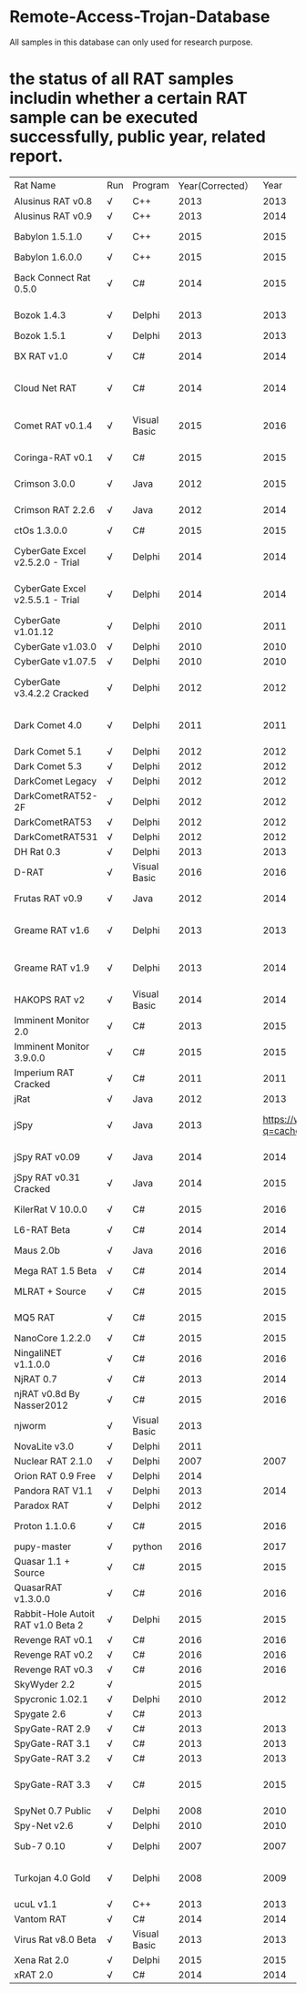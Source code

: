 # Remote-Access-Trojan-Database 

All samples in this database can only used for research purpose.

# the status of all RAT samples includin whether a certain RAT sample can be executed successfully, public year, related report.

|                                    |     |              |                 |      |                                                                                                                                                     |                                                                                                                                                                                                                                                                                                                                                                 | 
|------------------------------------|-----|--------------|-----------------|------|-----------------------------------------------------------------------------------------------------------------------------------------------------|-----------------------------------------------------------------------------------------------------------------------------------------------------------------------------------------------------------------------------------------------------------------------------------------------------------------------------------------------------------------| 
| Rat Name                           | Run | Program      | Year(Corrected） | Year | Link                                                                                                                                                | search terms                                                                                                                                                                                                                                                                                                                                                    | 
| Alusinus RAT v0.8                  | √   | C++          | 2013            | 2013 | https://www.symantec.com/connect/blogs/spanish-rat-can-be-used-remote-harassment                                                                    |                                                                                                                                                                                                                                                                                                                                                                 | 
| Alusinus RAT v0.9                  | √   | C++          | 2013            | 2014 | http://www.connect-trojan.net/2014/06/death-rat-v0.9-by-mr.wolf.html                                                                                |                                                                                                                                                                                                                                                                                                                                                                 | 
| Babylon 1.5.1.0                    | √   | C++          | 2015            | 2015 | https://www.nulled.to/topic/16071-babylon-rat-1510-cracked-by-alcatraz3222/                                                                         | https://www.google.com/search?biw=958&bih=975&tbs=cdr%3A1%2Ccd_max%3A12%2F31%2F2015&ei=BFplW4mkN5HT-QaOyKyADA&q=Babylon+1.5.1.0&oq=Babylon+1.5.1.0&gs_l=psy-ab.3...1376.1472.0.1695.2.2.0.0.0.0.0.0..0.0....0...1.1.64.psy-ab..2.0.0....0.Se2wDSAr7Wc                                                                                                           | 
| Babylon 1.6.0.0                    | √   | C++          | 2015            | 2015 | https://www.nulled.to/topic/43458-babylon-rat-1600-a-remote-control-system/                                                                         | https://www.google.com/search?q=Babylon+1.6.0.0&tbas=0&biw=958&bih=975&source=lnt&tbs=cdr%3A1%2Ccd_min%3A%2Ccd_max%3A12%2F31%2F2015&tbm=                                                                                                                                                                                                                        | 
| Back Connect Rat 0.5.0             | √   | C#           | 2014            | 2015 | http://www.connect-trojan.net/2015/02/back-connect-rat-0.5.0-demo-version.html                                                                      | https://www.google.com/search?biw=958&bih=975&tbs=cdr%3A1%2Ccd_max%3A12%2F31%2F2014&ei=PVllW5r0GYHWhwOD06W4Aw&q=Back+Connect+Rat+0.5.0&oq=Back+Connect+Rat+0.5.0&gs_l=psy-ab.3..35i39k1.3008.4493.0.4846.2.2.0.0.0.0.214.214.2-1.1.0....0...1.1.64.psy-ab..1.1.213....0.SN6vg6np_HA                                                                             | 
| Bozok 1.4.3                        | √   | Delphi       | 2013            | 2013 | https://www.fireeye.com/blog/threat-research/2013/10/know-your-enemy-tracking-a-rapidly-evolving-apt-actor.html                                     |                                                                                                                                                                                                                                                                                                                                                                 | 
| Bozok 1.5.1                        | √   | Delphi       | 2013            | 2013 | http://freehack-tools.blogspot.com/2013/12/bozok-rat-15.html                                                                                        |                                                                                                                                                                                                                                                                                                                                                                 | 
| BX RAT v1.0                        | √   | C#           | 2014            | 2014 | http://www.connect-trojan.net/2015/01/bx-rat-v1.0.html                                                                                              | https://www.google.com/search?biw=955&bih=975&tbs=cdr%3A1%2Ccd_max%3A12%2F31%2F2016&ei=JFhlW5jeGMiA-QaKrrLwDw&q=%22BX+RAT+v1.0%22&oq=%22BX+RAT+v1.0%22&gs_l=psy-ab.12...55426.55426.0.56446.1.1.0.0.0.0.284.284.2-1.1.0....0...1.1.64.psy-ab..0.0.0....0.HwqvP8b_rDI                                                                                            | 
| Cloud Net RAT                      | √   | C#           | 2014            | 2014 | https://ifud.ws/threads/cloud-net-rat-beta-quick-run-through-video-new-rat.5311/                                                                    | https://www.google.com/search?biw=955&bih=975&tbs=cdr%3A1%2Ccd_max%3A12%2F31%2F2016&ei=wVdlW5zcG8jdhwOux7vwBg&q=%22Cloud+Net+RAT%22&oq=%22Cloud+Net+RAT%22&gs_l=psy-ab.12..0i30k1.73814.73814.0.74748.1.1.0.0.0.0.301.301.3-1.1.0....0...1.1.64.psy-ab..0.1.299....0.Zl14zTeBtNo                                                                                | 
| Comet RAT v0.1.4                   | √   | Visual Basic | 2015            | 2016 | http://www.connect-trojan.net/2016/04/comet-rat-v0.1.4.0-source-code-by-scream.html                                                                 | https://www.google.com/search?biw=955&bih=975&tbs=cdr%3A1%2Ccd_max%3A12%2F31%2F2016&ei=oVdlW5v-FNjn-Qac75nYCA&q=%22Comet+RAT+v0.1.4%22&oq=%22Comet+RAT+v0.1.4%22&gs_l=psy-ab.12..0i30k1l2.30197.30197.0.30994.1.1.0.0.0.0.275.275.2-1.1.0....0...1.1.64.psy-ab..0.1.273....0.ocXkT9hWvJ0                                                                        | 
| Coringa-RAT v0.1                   | √   | C#           | 2015            | 2015 | http://www.connect-trojan.net/2015/12/coringa-rat-v0.1-by-sooft-t.html                                                                              | https://www.google.com/search?biw=955&bih=975&tbs=cdr%3A1%2Ccd_max%3A12%2F31%2F2016&ei=G1dlW_nkDZDs-Qbb2p3YAQ&q=%22Coringa-RAT+v0.1%22&oq=%22Coringa-RAT+v0.1%22&gs_l=psy-ab.12...132149.132149.0.133119.1.1.0.0.0.0.308.308.3-1.1.0....0...1.1.64.psy-ab..0.0.0....0.vQjVsICDwKY                                                                               | 
| Crimson 3.0.0                      | √   | Java         | 2012            | 2015 | https://www.veronicavaleros.com/blog/2018/3/12/a-study-of-rats-third-timeline-iteration                                                                                                        | https://www.google.com/search?biw=955&bih=975&ei=2lVlW8_lNtqdhwP0zZtY&q=%22Crimson+RAT+2.2.6%22&oq=%22Crimson+RAT+2.2.6%22&gs_l=psy-ab.12...55175.55175.0.56298.1.1.0.0.0.0.190.190.0j1.1.0....0...1.1.64.psy-ab..0.0.0....0.mPRPWOas9M4                                                                                                                        | 
| Crimson RAT 2.2.6                  | √   | Java         | 2012            | 2014 | https://www.veronicavaleros.com/blog/2018/3/12/a-study-of-rats-third-timeline-iteration                                                                                          | https://www.google.com/search?biw=955&bih=975&ei=2lVlW8_lNtqdhwP0zZtY&q=%22Crimson+RAT+2.2.6%22&oq=%22Crimson+RAT+2.2.6%22&gs_l=psy-ab.12...55175.55175.0.56298.1.1.0.0.0.0.190.190.0j1.1.0....0...1.1.64.psy-ab..0.0.0....0.mPRPWOas9M4                                                                                                                        | 
| ctOs 1.3.0.0                       | √   | C#           | 2015            | 2015 | https://www.nulled.to/topic/37228-ctos-1300-cracked-by-alcatraz3222/                                                                                | https://www.google.com/search?q=%22ctOs+1.3.0.0%22&ei=1VVlW5inO8vm-AbswYLoCA&start=0&sa=N&biw=955&bih=975                                                                                                                                                                                                                                                       | 
| CyberGate Excel v2.5.2.0 - Trial   | √   | Delphi       | 2014            | 2014 | http://www.connect-trojan.net/2014/10/cybergate-excel-v2.5.2.0-trial.html                                                                           | https://www.google.com/search?source=hp&ei=CVVlW5brB4if8QWyx6XABg&q=%22cybergate+excel+v2.5.5.1+-trial%22&oq=%22cybergate+excel+v2.5.5.1+-trial%22&gs_l=psy-ab.3...5642.16422.0.16551.38.29.0.0.0.0.527.3941.0j3j4j4j1j1.14.0....0...1.1.64.psy-ab..24.9.2453.6..0j35i39k1j0i67k1j0i131k1j0i10k1j0i203k1j0i20i263k1j0i22i30k1j33i21k1j33i160k1.174.sO07bB6qkIk  | 
| CyberGate Excel v2.5.5.1 - Trial   | √   | Delphi       | 2014            | 2014 | http://www.connect-trojan.net/2014/10/cybergate-excel-v2.5.5.1-trial.html                                                                           | https://www.google.com/search?source=hp&ei=CVVlW5brB4if8QWyx6XABg&q=%22cybergate+excel+v2.5.5.1+-trial%22&oq=%22cybergate+excel+v2.5.5.1+-trial%22&gs_l=psy-ab.3...5642.16422.0.16551.38.29.0.0.0.0.527.3941.0j3j4j4j1j1.14.0....0...1.1.64.psy-ab..24.9.2453.6..0j35i39k1j0i67k1j0i131k1j0i10k1j0i203k1j0i20i263k1j0i22i30k1j33i21k1j33i160k1.174.sO07bB6qkIk  | 
| CyberGate v1.01.12                 | √   | Delphi       | 2010            | 2011 | https://underc0de.org/foro/tutoriales-y-manuales/lista-de-nombres-de-troyanos/                                                                      | https://www.google.com/search?q=CyberGate+v1.01.12&biw=1929&bih=995&source=lnt&tbs=cdr%3A1%2Ccd_min%3A%2Ccd_max%3A12%2F31%2F2011&tbm=                                                                                                                                                                                                                           | 
| CyberGate v1.03.0                  | √   | Delphi       | 2010            | 2010 | http://hackstutorial.blogspot.com/2010/03/cybergate-v1030-public-version.html                                                                       | https://www.google.com/search?q=%E2%80%9CCyberGate+v1.03.0%E2%80%9D&tbas=0&source=lnt&sa=X&ved=0ahUKEwj-tru46dLcAhULdt4KHUAvBmkQpwUIHg&biw=1929&bih=995                                                                                                                                                                                                         | 
| CyberGate v1.07.5                  | √   | Delphi       | 2010            | 2010 | http://omihacker.blogspot.com/p/cybergate-tutorial-and-free-download.html                                                                           | https://www.google.com/search?q=%E2%80%9CCyberGate+v1.07.5%E2%80%9D&biw=1929&bih=995&source=lnt&tbs=cdr%3A1%2Ccd_min%3A%2Ccd_max%3A12%2F31%2F2010&tbm=                                                                                                                                                                                                          | 
| CyberGate v3.4.2.2 Cracked         | √   | Delphi       | 2012            | 2012 | https://www.indetectables.net/viewtopic.php?t=43816                                                                                                 | https://www.google.com/search?biw=1929&bih=995&tbs=cdr%3A1%2Ccd_max%3A12%2F31%2F2012&ei=a0xlW-6HB9avoATg57fADA&q=%E2%80%9CCyberGate+v3.4.2.2+Cracked%E2%80%9D&oq=%E2%80%9CCyberGate+v3.4.2.2+Cracked%E2%80%9D&gs_l=psy-ab.3...149419.149419.0.150754.1.1.0.0.0.0.0.0..0.0....0...1.1.64.psy-ab..1.0.0....0.Hm_6H3HKoh8                                          | 
| Dark Comet 4.0                     | √   | Delphi       | 2011            | 2011 | https://webcache.googleusercontent.com/search?q=cache:xLGEBiuWukgJ:https://hackforums.net/showthread.php%3Ftid%3D1745442+&cd=2&hl=en&ct=clnk&gl=hk  | https://www.google.com/search?biw=1929&bih=995&tbs=cdr%3A1%2Ccd_max%3A12%2F31%2F2012&ei=HExlW5_3I5Ds-Qbb2p3YAQ&q=%E2%80%9CDark+Comet+4.0%E2%80%9D&oq=%E2%80%9CDark+Comet+4.0%E2%80%9D&gs_l=psy-ab.3..0i13i30k1j0i8i13i30k1l2j0i13i30k1j0i8i13i30k1.74152.77114.0.77337.8.8.0.0.0.0.274.708.2-3.3.0....0...1.1j4.64.psy-ab..5.3.705...0i22i10i30k1.0.3BJ1pOy9-iQ | 
| Dark Comet 5.1                     | √   | Delphi       | 2012            | 2012 | http://techattacks4u.blogspot.com/2012/12/using-dark-comet-rat-v51-free-download.html                                                               | https://www.google.com/search?q=Dark+Comet+5.1&tbs=cdr:1,cd_max:12/31/2012&ei=BkxlW46YJ8Lt-Qbd-rCgCQ&start=10&sa=N&biw=1929&bih=995                                                                                                                                                                                                                             | 
| Dark Comet 5.3                     | √   | Delphi       | 2012            | 2012 | https://www.indetectables.net/viewtopic.php?t=41696                                                                                                 | https://www.indetectables.net/viewtopic.php?t=41696                                                                                                                                                                                                                                                                                                             | 
| DarkComet Legacy                   | √   | Delphi       | 2012            | 2012 | https://sinister.ly/Thread-DarkComet-RAT-Huge-Collections                                                                                           |                                                                                                                                                                                                                                                                                                                                                                 | 
| DarkCometRAT52-2F                  | √   | Delphi       | 2012            | 2012 | https://www.dev-point.com/vb/threads/325953/                                                                                                        | https://www.google.com/search?q=%E2%80%9CDarkCometRAT52-2F%E2%80%9D&biw=1929&bih=995&source=lnt&tbs=cdr%3A1%2Ccd_min%3A%2Ccd_max%3A12%2F31%2F2012&tbm=                                                                                                                                                                                                          | 
| DarkCometRAT53                     | √   | Delphi       | 2012            | 2012 | https://sinister.ly/Thread-DarkComet-RAT-Huge-Collections                                                                                           |                                                                                                                                                                                                                                                                                                                                                                 | 
| DarkCometRAT531                    | √   | Delphi       | 2012            | 2012 | https://archive.org/details/DarkCometRAT531                                                                                                         |                                                                                                                                                                                                                                                                                                                                                                 | 
| DH Rat 0.3                         | √   | Delphi       | 2013            | 2013 | https://www.indetectables.net/viewtopic.php?t=48531                                                                                                 | https://www.google.com.hk/search?q=%22DH+Rat+0.3%22&safe=active&ei=KG5lW53vO4WC-QaOg5jgBw&start=10&sa=N&biw=960&bih=975                                                                                                                                                                                                                                         | 
| D-RAT                              | √   | Visual Basic | 2016            | 2016 | https://github.com/mwsrc/D-RAT                                                                                                                      | https://www.google.com/search?q=%22D-RAT%E2%80%9C&tbas=0&source=lnt&sa=X&ved=0ahUKEwj9jJDM4dLcAhWKd94KHdiIB04QpwUIHg&biw=1929&bih=995                                                                                                                                                                                                                           | 
| Frutas RAT v0.9                    | √   | Java         | 2012            | 2014 | https://www.first.org/resources/papers/conf2016/FIRST-2016-122.pdf                                                                                          | https://www.google.com/search?newwindow=1&rlz=1C1CHBF_zh-TWUS851US851&q=Frutas+rat+%222011%22&sa=X&ved=2ahUKEwjD-JzJ9s_iAhVH7qwKHc4HCZoQ5t4CMAh6BAgDEAY&biw=1920&bih=969                                                                                                                                                                                                                 | 
| Greame RAT v1.6                    | √   | Delphi       | 2013            | 2013 | http://www.connect-trojan.net/2013/09/greame-rat-v1.6.html                                                                                          | https://www.google.com/search?biw=1929&bih=995&tbs=cdr%3A1%2Ccd_max%3A12%2F31%2F2014&ei=7URlW9iKJM7dhwPLqKzoBw&q=%22Greame+RAT+v1.6%E2%80%9C&oq=%22Greame+RAT+v1.6%E2%80%9C&gs_l=psy-ab.3..0i10i30k1.104737.104832.0.105237.2.2.0.0.0.0.257.257.2-1.1.0....0...1.1.64.psy-ab..1.1.256....0.0rfuEt9P5Bo                                                          | 
| Greame RAT v1.9                    | √   | Delphi       | 2013            | 2014 | http://www.connect-trojan.net/2014/03/greame-rat-v1.9-by-greyme-codersc.html                                                                        | https://www.google.com/search?biw=1929&bih=995&tbs=cdr%3A1%2Ccd_max%3A12%2F31%2F2014&ei=h0RlW42bKsPWhwOH04tA&q=%22Greame+RAT+v1.9%E2%80%9C&oq=%22Greame+RAT+v1.9%E2%80%9C&gs_l=psy-ab.12..0i10i30k1.82890.82890.0.84533.1.1.0.0.0.0.226.226.2-1.1.0....0...1.1.64.psy-ab..0.1.224....0.o0WGFlpGGPU                                                              | 
| HAKOPS RAT v2                      | √   | Visual Basic | 2014            | 2014 | https://www.youtube.com/watch?v=sUTyfXdloYE                                                                                                         | https://www.google.com/search?q=%22HAKOPS+RAT+v2%E2%80%9C&biw=1929&bih=995&source=lnt&tbs=cdr%3A1%2Ccd_min%3A%2Ccd_max%3A12%2F31%2F2014&tbm=                                                                                                                                                                                                                    | 
| Imminent Monitor 2.0               | √   | C#           | 2013            | 2015 | http://paulogoncalvesoficial.blogspot.com/2015/06/imminent-monitor-2008-cracked.html                                                                | https://www.google.com/search?q=%22Imminent+Monitor+2.0%E2%80%9C&tbas=0&source=lnt&sa=X&ved=0ahUKEwjh-7L83tLcAhVCMN4KHcEoC68QpwUIHg&biw=1929&bih=995                                                                                                                                                                                                            | 
| Imminent Monitor 3.9.0.0           | √   | C#           | 2015            | 2015 | http://www.connect-trojan.net/2015/03/imminent-monitor-3.9.0.0-cracked-by-Alcatraz-and-yq8.html                                                     | https://www.google.com/search?q=%22Imminent+Monitor+3.9.0.0%22&biw=1929&bih=995&source=lnt&tbs=cdr%3A1%2Ccd_min%3A%2Ccd_max%3A12%2F31%2F2015&tbm=                                                                                                                                                                                                               | 
| Imperium RAT Cracked               | √   | C#           | 2011            | 2011 | https://webcache.googleusercontent.com/search?q=cache:aqz-qh7ZJRYJ:https://hackforums.net/showthread.php%3Ftid%3D2030061+&cd=12&hl=en&ct=clnk&gl=hk | https://www.google.com/search?q=%22jRat%22&tbas=0&source=lnt&sa=X&ved=0ahUKEwjxjabY29LcAhVbdt4KHQ5iCp4QpwUIHg&biw=1929&bih=995                                                                                                                                                                                                                                  | 
| jRat                               | √   | Java         | 2012            | 2013 | https://jrat.io/changelog                                                                                                                           | https://www.google.com/search?q=%22jRat%22&tbas=0&source=lnt&sa=X&ved=0ahUKEwjxjabY29LcAhVbdt4KHQ5iCp4QpwUIHg&biw=1929&bih=995                                                                                                                                                                                                                                  | 
| jSpy                               | √   | Java         | 2013            |   https://webcache.googleusercontent.com/search?q=cache:IQpYJtwXh8IJ:https://hackforums.net/showthread.php%3Ftid%3D3927740+&cd=2&hl=en&ct=clnk&gl=us   |     https://www.google.com/search?newwindow=1&rlz=1C1CHBF_zh-TWUS851US851&ei=4nL2XKyLI8TGsQW_q7DoAw&q=jSpy+rat+%222013%22&oq=jSpy+rat+%222013%22&gs_l=psy-ab.3...9844.10939..11116...0.0..0.108.398.3j1......0....1..gws-wiz.vg9ixlcKSaw                                                                                                                                                |                                                                                                                                                                                                                                                                                                                                                                 | 
| jSpy RAT v0.09                     | √   | Java         | 2014            | 2014 | http://www.connect-trojan.net/2014/06/jspy-rat-v0.09.html                                                                                           | https://www.google.com/search?biw=1929&bih=995&ei=vz1lW8eHEI2JoATj1LXAAw&q=%22jSpy+RAT+v0.09%22&oq=%22jSpy+RAT+v0.09%22&gs_l=psy-ab.3..0i30k1.66482.68798.0.69671.2.2.0.0.0.0.304.502.0j1j0j1.2.0....0...1.1.64.psy-ab..0.2.499...0i13i30k1.0.GjDXmw0WKIA                                                                                                       | 
| jSpy RAT v0.31 Cracked             | √   | Java         | 2014            | 2015 | http://www.connect-trojan.net/2015/02/jspy-rat-v0.31-cracked.html                                                                                   | https://www.google.com/search?q=%22jSpy+RAT+v0.31%22&ei=jT1lW53vAY3u-QajlYmICQ&start=0&sa=N&biw=1929&bih=995                                                                                                                                                                                                                                                    | 
| KilerRat V 10.0.0                  | √   | C#           | 2015            | 2016 | https://www.rekings.com/kilerrat-v-10-0-0/                                                                                                          | https://www.google.com/search?biw=1929&bih=995&ei=GzxlW8b3NZPk-AaAq4KgCQ&q=%22KilerRat+V+10.0.0%22&oq=%22KilerRat+V+10.0.0%22&gs_l=psy-ab.12...92580.92580.0.93589.1.1.0.0.0.0.355.355.3-1.1.0....0...1.1.64.psy-ab..0.0.0....0.q0GyHfnnKt8                                                                                                                     | 
| L6-RAT Beta                        | √   | C#           | 2014            | 2014 | https://www.cyber-warrior.org/Forum/l6-rat-beta_515214,0.cwx                                                                                        | https://www.google.com/search?q=%22L6-RAT+Beta%22&tbas=0&ei=1DtlW8iZB9qdhwP0zZtY&start=0&sa=N&biw=1929&bih=995                                                                                                                                                                                                                                                  | 
| Maus 2.0b                          | √   | Java         | 2016            | 2016 | https://webcache.googleusercontent.com/search?q=cache:YmXUJ6wZvscJ:https://hackforums.net/showthread.php%3Ftid%3D5488922+&cd=2&hl=en&ct=clnk&gl=hk  | https://www.google.com/search?q=%22Maus+2.0b%22&tbas=0&biw=1929&bih=995&source=lnt&tbs=cdr%3A1%2Ccd_min%3A%2Ccd_max%3A12%2F31%2F2016&tbm=                                                                                                                                                                                                                       | 
| Mega RAT 1.5 Beta                  | √   | C#           | 2014            | 2014 | http://www.connect-trojan.net/2014/11/mega-rat-1.5-beta.html                                                                                        | https://www.google.com/search?q=%22Mega+RAT+1.5+Beta%22&biw=1929&bih=995&source=lnt&tbs=cdr%3A1%2Ccd_min%3A%2Ccd_max%3A12%2F31%2F2014&tbm=                                                                                                                                                                                                                      | 
| MLRAT + Source                     | √   | C#           | 2015            | 2015 | https://webcache.googleusercontent.com/search?q=cache:vXEBAhvyGCAJ:https://hackforums.net/showthread.php%3Ftid%3D4959187+&cd=1&hl=en&ct=clnk&gl=hk  | https://www.google.com/search?q=%22MLRAT%22&biw=1929&bih=995&source=lnt&tbs=cdr%3A1%2Ccd_min%3A%2Ccd_max%3A12%2F31%2F2015&tbm=                                                                                                                                                                                                                                  | 
| MQ5 RAT                            | √   | C#           | 2015            | 2015 | http://ashiyane.org/forums/showthread.php?163096-MQ5-RAT-Tutorial                                                                                   | https://www.google.com/search?biw=1929&bih=995&ei=iDhlW5TmK8z4hwPR44TgDg&q=%22MQ5+RAT%22&oq=%22MQ5+RAT%22&gs_l=psy-ab.3...588.588.0.2184.1.1.0.0.0.0.0.0..0.0....0...1.1.64.psy-ab..1.0.0....0.XnyivXwomjw                                                                                                                                                      | 
| NanoCore 1.2.2.0                   | √   | C#           | 2015            | 2015 | https://www.cyberintelligence.in/nanocore-rat-the-latest-in-market-and-available-for-free/                                                          | https://www.google.com/search?q=%22NanoCore+1.2.2.0%22&biw=1929&bih=995&source=lnt&tbs=cdr%3A1%2Ccd_min%3A%2Ccd_max%3A6%2F30%2F2015&tbm=                                                                                                                                                                                                                        | 
| NingaliNET v1.1.0.0                | √   | C#           | 2016            | 2016 | http://paulogoncalvesoficial.blogspot.com/2016/11/ningalinet-v1100.html                                                                             | https://www.google.com/search?q=%22NingaliNET+v1.1.0.0%22&biw=1929&bih=995&source=lnt&tbs=cdr%3A1%2Ccd_min%3A%2Ccd_max%3A12%2F31%2F2016&tbm=                                                                                                                                                                                                                    | 
| NjRAT 0.7                          | √   | C#           | 2013            | 2014 | https://www.socialdub.com/topico/fixo-software-espiao/54297                                                                                         | https://www.google.com/search?q=%22NjRAT+0.7%22&biw=2513&bih=1321&source=lnt&tbs=cdr%3A1%2Ccd_min%3A%2Ccd_max%3A12%2F31%2F2012&tbm=                                                                                                                                                                                                                             | 
| njRAT v0.8d By Nasser2012          | √   | C#           | 2015            | 2016 | https://www.youtube.com/watch?v=3L0_HB9StLE                                                                                                         | https://www.google.com/search?q=%22njRAT+v0.8d+By+Nasser2012%22&tbs=cdr:1,cd_max:12/31/2016&ei=-vdjW9WxCtaD-Qbq65KoCQ&start=0&sa=N&biw=2513&bih=1321                                                                                                                                                                                                            | 
| njworm                             | √   | Visual Basic | 2013            |      |                                                                                                                                                     |                                                                                                                                                                                                                                                                                                                                                                 | 
| NovaLite v3.0                      | √   | Delphi       | 2011            |      |                                                                                                                                                     |                                                                                                                                                                                                                                                                                                                                                                 | 
| Nuclear RAT 2.1.0                  | √   | Delphi       | 2007            | 2007 | https://foro.elhacker.net/analisis_y_diseno_de_malware/nuclear_rat_210_en_espanol-t185367.0.html                                                    | https://www.google.com/search?q=%22Nuclear+RAT+2.1.0%22&biw=2513&bih=1321&source=lnt&tbs=cdr%3A1%2Ccd_min%3A%2Ccd_max%3A12%2F31%2F2007&tbm=                                                                                                                                                                                                                     | 
| Orion RAT 0.9 Free                 | √   | Delphi       | 2014            |      |                                                                                                                                                     |                                                                                                                                                                                                                                                                                                                                                                 | 
| Pandora RAT V1.1                   | √   | Delphi       | 2013            | 2014 | http://www.tapaz.net/downloads.php?cat_id=8&download_id=116                                                                                         | https://www.google.com/search?q=%22Pandora+RAT+V1.1%22&tbs=cdr:1,cd_max:12/31/2016&ei=_PRjW-GoDoiJoATHj6D4DA&start=10&sa=N&filter=0&biw=2513&bih=1321                                                                                                                                                                                                           | 
| Paradox RAT                        | √   | Delphi       | 2012            |      |                                                                                                                                                     |                                                                                                                                                                                                                                                                                                                                                                 | 
| Proton 1.1.0.6                     | √   | C#           | 2015            | 2016 | https://chomikuj.pl/Szymon380/Programy/Windows/Leakforums.net+RAT+Pack/Proton+1.1.0.6,5648550415.rar(archive)                                       | https://www.google.com/search?biw=2513&bih=1321&ei=cPNjW8qtBpbi-Abh7Jow&q=%22Proton+1.1.0.6%22&oq=%22Proton+1.1.0.6%22&gs_l=psy-ab.3...2985.3702.0.3879.2.2.0.0.0.0.235.235.2-1.1.0....0...1.1.64.psy-ab..1.0.0....0.cBgQwxDa_DE                                                                                                                                | 
| pupy-master                        | √   | python       | 2016            | 2017 | https://github.com/n1nj4sec/pupy/tags                                                                                                               |                                                                                                                                                                                                                                                                                                                                                                 | 
| Quasar 1.1 + Source                | √   | C#           | 2015            | 2015 | https://github.com/quasar/QuasarRAT/releases                                                                                                        |                                                                                                                                                                                                                                                                                                                                                                 | 
| QuasarRAT v1.3.0.0                 | √   | C#           | 2016            | 2016 | https://github.com/quasar/QuasarRAT/releases                                                                                                        |                                                                                                                                                                                                                                                                                                                                                                 | 
| Rabbit-Hole Autoit RAT v1.0 Beta 2 | √   | Delphi       | 2015            | 2015 | http://www.connect-trojan.net/2015/03/rabbit-hole-autoit-rat-v1.0-beta-2.html                                                                       | https://www.google.com/search?biw=2513&bih=1321&ei=zuRjW9PTMsOchwObkqTIAg&q=%22Rabbit-Hole+Autoit+RAT+v1.0+Beta+2%22&oq=%22Rabbit-Hole+Autoit+RAT+v1.0+Beta+2%22&gs_l=psy-ab.3...0.0.0.8808.0.0.0.0.0.0.0.0..0.0....0...1..64.psy-ab..0.0.0....0.4MEyKaAhiFw                                                                                                    | 
| Revenge RAT v0.1                   | √   | C#           | 2016            | 2016 | https://www.easyaq.com/news/638353972.shtml                                                                                                         |                                                                                                                                                                                                                                                                                                                                                                 | 
| Revenge RAT v0.2                   | √   | C#           | 2016            | 2016 | https://www.easyaq.com/news/638353972.shtml                                                                                                         |                                                                                                                                                                                                                                                                                                                                                                 | 
| Revenge RAT v0.3                   | √   | C#           | 2016            | 2016 | https://www.youtube.com/watch?v=SgfysDfACpE                                                                                                         |                                                                                                                                                                                                                                                                                                                                                                 | 
| SkyWyder 2.2                       | √   |              | 2015            |      |                                                                                                                                                     |                                                                                                                                                                                                                                                                                                                                                                 | 
| Spycronic 1.02.1                   | √   | Delphi       | 2010            | 2012 | https://www.123vid.net/video/spycronic-v1021-troyano-2016+androidrat-ff9b8f541bb6e1da731139.html                                                    | https://www.google.com.hk/search?q=%22Spycronic+v1021%22&safe=active&tbs=qdr:1,sbd:1&ei=B-FjW4SnCdLAoASesZCQBA&start=10&sa=N&filter=0&biw=1873&bih=961                                                                                                                                                                                                          | 
| Spygate 2.6                        | √   | C#           | 2013            |      |                                                                                                                                                     |                                                                                                                                                                                                                                                                                                                                                                 | 
| SpyGate-RAT 2.9                    | √   | C#           | 2013            | 2013 | http://spygate-rat.blogspot.com/?view=timeslide                                                                                                     |                                                                                                                                                                                                                                                                                                                                                                 | 
| SpyGate-RAT 3.1                    | √   | C#           | 2013            | 2013 | http://spygate-rat.blogspot.com/?view=timeslide                                                                                                     |                                                                                                                                                                                                                                                                                                                                                                 | 
| SpyGate-RAT 3.2                    | √   | C#           | 2013            | 2013 | http://spygate-rat.blogspot.com/?view=timeslide                                                                                                     |                                                                                                                                                                                                                                                                                                                                                                 | 
| SpyGate-RAT 3.3                    | √   | C#           | 2015            | 2015 | https://docs.google.com/document/d/1qx8UY83mfpuDLgClhEvsTv83obUdcgaIvYKv7voWk9g                                                                     | https://www.google.com.hk/search?safe=active&biw=1873&bih=961&tbs=qdr%3A1%2Csbd%3A1&ei=pd1jW_68Do_dhwOWxqKwAQ&q=%22SpyGate+RAT+3.3%22&oq=%22SpyGate+RAT+3.3%22&gs_l=psy-ab.3...0.0.0.7682.0.0.0.0.0.0.0.0..0.0....0...1..64.psy-ab..0.0.0....0.m0bTMtcDMQk                                                                                                      | 
| SpyNet 0.7 Public                  | √   | Delphi       | 2008            | 2010 | https://www.youtube.com/watch?v=OP2a6D8vpa8&feature=youtu.be                                                                                        | http://giuliodagostino.com/product/spynet-0-7-public/                                                                                                                                                                                                                                                                                                           | 
| Spy-Net v2.6                       | √   | Delphi       | 2010            | 2010 | https://www.youtube.com/watch?v=3AHim0QlLqw                                                                                                         | https://www.google.com.hk/search?q=%22Spy-Net+v2.6%22&safe=active&biw=1873&bih=961&source=lnt&tbs=sbd%3A1%2Ccdr%3A1%2Ccd_min%3A%2Ccd_max%3A12%2F31%2F2014&tbm=                                                                                                                                                                                                  | 
| Sub-7 0.10                         | √   | Delphi       | 2007            | 2007 | https://webcache.googleusercontent.com/search?q=cache:3lH2q64-Tv0J:https://hackforums.net/showthread.php%3Ftid%3D169265+&cd=20&hl=en&ct=clnk&gl=hk  | https://www.google.com.hk/search?q=%22Sub7+0.10%22&safe=active&tbs=qdr:1,sbd:1&ei=189jW8bQHYv2wAOC-J_wDw&start=10&sa=N&filter=0&biw=1873&bih=961                                                                                                                                                                                                                | 
| Turkojan 4.0 Gold                  | √   | Delphi       | 2008            | 2009 | https://www.youtube.com/watch?v=_pN1B80_BKc                                                                                                         | https://www.google.com.hk/search?safe=active&biw=1873&bih=961&tbs=sbd%3A1%2Ccdr%3A1%2Ccd_max%3A12%2F31%2F2018&ei=AsFjW_TCB86EoATsgJWoDg&q=%E2%80%9DTurkojan+4.0+Gold%E2%80%9C+-ray&oq=%E2%80%9DTurkojan+4.0+Gold%E2%80%9C+-ray&gs_l=psy-ab.12...1226930.1226930.0.1227870.1.1.0.0.0.0.452.452.4-1.1.0....0...1.1.64.psy-ab..0.0.0....0.y78bXBbHI6I              | 
| ucuL v1.1                          | √   | C++          | 2013            | 2013 | https://www.youtube.com/watch?v=VYFwMqbWstU                                                                                                         | https://www.google.com.hk/search?q=%22ucuL+v1.1%22&safe=active&tbs=qdr:1,sbd:1&ei=ys1jW46zFcjchwOM1YDoCQ&start=10&sa=N&filter=0&biw=1873&bih=961                                                                                                                                                                                                                | 
| Vantom RAT                         | √   | C#           | 2014            | 2014 | https://hostr.co/tKNX4ykH3rM5                                                                                                                       | https://www.google.com.hk/search?q=%22Vantom+RAT%22&safe=active&tbs=sbd:1,cdr:1,cd_min:12/31/2013,cd_max:7/31/2014&ei=jM1jW8TiL8H7-Qbb55PYDg&start=0&sa=N&biw=1873&bih=961                                                                                                                                                                                      | 
| Virus Rat v8.0 Beta                | √   | Visual Basic | 2013            | 2013 | https://www.youtube.com/watch?v=hb9VNVwueNE                                                                                                         | https://www.google.com.hk/search?q=%E2%80%9DVirus+Rat+v8.0+Beta%E2%80%9C+-ray&safe=active&biw=1873&bih=961&source=lnt&tbs=sbd%3A1%2Ccdr%3A1%2Ccd_min%3A%2Ccd_max%3A7%2F1%2F2015&tbm=                                                                                                                                                                            | 
| Xena Rat 2.0                       | √   | Delphi       | 2015            | 2015 | https://www.nulled.to/topic/1723-xena-rat-200-cracked-by-0x22-insane-stability-speedsdelphi/                                                        | https://www.google.com.hk/search?q=%E2%80%9DXena+Rat+2.0%E2%80%9C+-ray&safe=active&tbs=sbd:1,cdr:1,cd_max:6/31/2015&filter=0&biw=1873&bih=961                                                                                                                                                                                                                   | 
| xRAT 2.0                           | √   | C#           | 2014            | 2014 | https://hackforums.net/showthread.php?tid=4107161                                                                                                   | https://www.google.com.hk/search?q=%E2%80%9DxRAT+2.0%E2%80%9C+-ray&safe=active&source=lnt&tbs=sbd%3A1%2Ccdr%3A1%2Ccd_min%3A%2Ccd_max%3A12%2F31%2F2014&tbm=                                                                                                                                                                                                      | 
